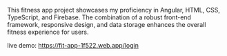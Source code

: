 This fitness app project showcases my proficiency in Angular, HTML, CSS, TypeScript, and Firebase. The combination of a robust front-end framework, responsive design, and data storage enhances the overall fitness experience for users.

live demo: https://fit-app-1f522.web.app/login
